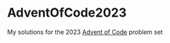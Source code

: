 # AdventOfCode2023

My solutions for the 2023 [Advent of Code](https://adventofcode.com/2023) problem set